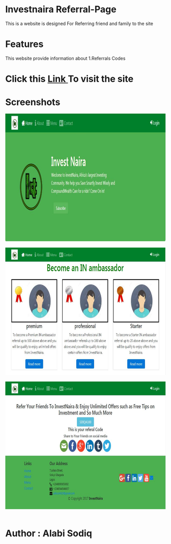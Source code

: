 # Investnaira Referral-Page
This is a website is designed For Referring friend and family to the site
# Features
This website provide information about
1.Referrals Codes

 
# Click this <a href="http://sodiqwebsite.byethost31.com/web/index.html" target="_blank"> Link </a> To visit the site

# Screenshots

<img src="srcs/in1.JPG" alt="Menu" width="800" height="400">&nbsp;
<img src="srcs/in2.JPG" alt="Menu" width="800" height="400">&nbsp;
<img src="srcs/in3.JPG" alt="Menu" width="800" height="400">&nbsp;

# Author : Alabi Sodiq
